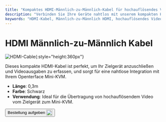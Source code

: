 ```yaml
---
title: "Kompaktes HDMI-Männlich-zu-Männlich-Kabel für hochauflösendes Video"
description: "Verbinden Sie Ihre Geräte nahtlos mit unserem kompakten HDMI-Männlich-zu-Männlich-Kabel, das perfekt für die Übertragung von hochauflösendem Video geeignet ist."
keywords: "HDMI-Kabel, Männlich-zu-Männlich HDMI, hochauflösendes Videokabel, kompaktes HDMI"
---
```


# HDMI Männlich-zu-Männlich Kabel

![HDMI-Cable](https://assets.openterface.com/images/product/part/OP-03-CABLE30-HDMI.webp){:style="height:360px"}

Dieses kompakte HDMI-Kabel ist perfekt, um Ihr Zielgerät anzuschließen und Videoausgaben zu erfassen, und sorgt für eine nahtlose Integration mit Ihrem Openterface Mini-KVM.

- **Länge**: 0,3m
- **Farbe**: Schwarz
- **Verwendung**: Ideal für die Übertragung von hochauflösendem Video vom Zielgerät zum Mini-KVM.

<button class="md-button" onclick="window.location.href='https://shop.techxartisan.com/products/hdmi-male-to-male-cable'"> Bestellung aufgeben <img src="https://assets.openterface.com/images/trademark/txa.svg" alt="TxA Shop" style="vertical-align: middle; height: 20px;"></button>